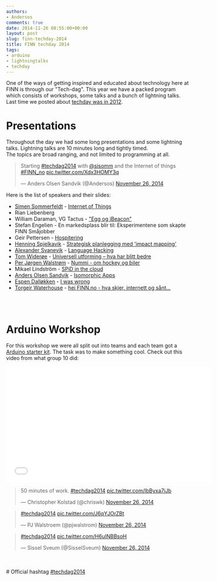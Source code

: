 ```yaml
---
authors:
- Andersos
comments: true
date: 2014-11-26 08:55:00+00:00
layout: post
slug: finn-techday-2014
title: FINN techday 2014
tags:
- arduino
- lightningtalks
- techday
---
```


One of the ways of getting inspired and educated about technology here at FINN is through our "Tech-dag".
This year we have a packed program which consists of workshops, some talks and a bunch of lightning talks.
Last time we posted about <a href="http://tech.finn.no/2012/06/12/technology-day-2012/">techday was in 2012</a>.

# Presentations

Throughout the day we had some long presentations and some lightning talks.
Lightning talks are 10 minutes long and tightly timed.  
The topics are broad ranging, and not limited to programming at all.

<blockquote class="twitter-tweet" data-cards="hidden" lang="en"><p>Starting <a href="https://twitter.com/hashtag/techdag2014?src=hash">#techdag2014</a> with <a href="https://twitter.com/sisomm">@sisomm</a> and the Internet of things <a href="https://twitter.com/hashtag/FINN_no?src=hash">#FINN_no</a> <a href="http://t.co/Xdx3HOMY3q">pic.twitter.com/Xdx3HOMY3q</a></p>&mdash; Anders Olsen Sandvik (@Andersos) <a href="https://twitter.com/Andersos/status/537540778328072193">November 26, 2014</a></blockquote>

Here is the list of speakers and their slides:
<ul>
<li><a href="https://twitter.com/sisomm">Simen Sommerfeldt</a> - <a href="http://goo.gl/5It5LL">Internet of Things</a></li>
<li>Rian Liebenberg</li>
<li>William Daraman, VG Tactus	- <a href="http://goo.gl/5kjRkU">"Egg og iBeacon"</a></li>
<li>Stefan Engelien - En markedsplass blir til: Eksperimentene som skapte FINN Småjobber</li>
<li>Geir Pettersen - <a href="http://goo.gl/CgoCux">Hospitering</a></li>
<li><a href="https://twitter.com/spjelkavik">Henning Spjelkavik</a> - <a href="http://goo.gl/4VCCQY">Strategisk planlegging med 'impact mapping'</a></li>
<li><a href="https://twitter.com/ASvanevik">Alexander Svanevik</a> - <a href="http://goo.gl/5jJ0r4">Language Hacking</a></li>
<li><a href="https://twitter.com/twidero">Tom Widerøe</a> - <a href="http://goo.gl/KpkX9k">Universell utforming – hva har blitt bedre</a></li>
<li><a href="https://www.twitter.com/pjwalstrom">Per Jørgen Walstrøm</a> - <a href="https://goo.gl/QVym94">Nummi - om hockey og biler</a></li>
<li>Mikael Lindström - <a href="http://goo.gl/ulvSlJ">SPiD in the cloud</a></li>
<li><a href="https://twitter.com/andersos">Anders Olsen Sandvik</a> - <a href="http://goo.gl/3kp2gV">Isomorphic Apps</a></li>
<li><a href="https://twitter.com/leftieFriele">Espen Dalløkken</a> - <a href="http://goo.gl/Nuqm4T">I was wrong</a></li>
<li><a href="https://twitter.com/tawaterhouse">Torgeir Waterhouse</a> - <a href="http://goo.gl/ikcAYS">hei FINN.no - hva skjer, internett og sånt...</a></li>
</ul>
<br><br>

# Arduino Workshop

For this workshop we were all split out into teams and each team got a <a href="http://arduino.cc/en/Main/ArduinoStarterKit">Arduino starter kit</a>. The task was to make something cool. Check out this video from what group 10 did:

<iframe width="560" height="315" src="//www.youtube.com/embed/SbnQW7Kl648" frameborder="0" allowfullscreen></iframe>

<blockquote class="twitter-tweet" lang="en"><p>50 minutes of work. <a href="https://twitter.com/hashtag/techdag2014?src=hash">#techdag2014</a> <a href="http://t.co/lbByxa7iJb">pic.twitter.com/lbByxa7iJb</a></p>&mdash; Christopher Kolstad (@chriswk) <a href="https://twitter.com/chriswk/status/537559324982509568">November 26, 2014</a></blockquote>

<blockquote class="twitter-tweet" lang="en"><p><a href="https://twitter.com/hashtag/techdag2014?src=hash">#techdag2014</a> <a href="http://t.co/J6qYJOrZBt">pic.twitter.com/J6qYJOrZBt</a></p>&mdash; PJ Walstroem (@pjwalstrom) <a href="https://twitter.com/pjwalstrom/status/537551518179024896">November 26, 2014</a></blockquote>

<blockquote class="twitter-tweet" lang="en"><p><a href="https://twitter.com/hashtag/techdag2014?src=hash">#techdag2014</a> <a href="http://t.co/H6uINBBsoH">pic.twitter.com/H6uINBBsoH</a></p>&mdash; Sissel Sveum (@SisselSveum) <a href="https://twitter.com/SisselSveum/status/537538347087187968">November 26, 2014</a></blockquote>
<br><br>
# Official hashtag <a href="https://twitter.com/search?f=realtime&q=%23techdag2014&src=typd">#techdag2014</a>

